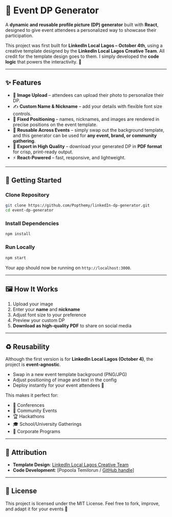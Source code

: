 # 🎨 Event DP Generator

A **dynamic and reusable profile picture (DP) generator** built with **React**, designed to give event attendees a personalized way to showcase their participation.

This project was first built for **LinkedIn Local Lagos – October 4th**, using a creative template designed by the **LinkedIn Local Lagos Creative Team**. All credit for the template design goes to them. I simply developed the **code logic** that powers the interactivity. 🚀

---

## ✨ Features

- 📸 **Image Upload** – attendees can upload their photo to personalize their DP.
- ✍️ **Custom Name & Nickname** – add your details with flexible font size controls.
- 🎯 **Fixed Positioning** – names, nicknames, and images are rendered in precise positions on the event template.
- 🔄 **Reusable Across Events** – simply swap out the background template, and this generator can be used for **any event, brand, or community gathering**.
- 📂 **Export in High Quality** – download your generated DP in **PDF format** for crisp, print-ready output.
- ⚡ **React-Powered** – fast, responsive, and lightweight.

---

## 🚀 Getting Started

### Clone Repository

```bash
git clone https://github.com/Popthemy/linkedIn-dp-generator.git
cd event-dp-generator
```

### Install Dependencies

```bash
npm install
```

### Run Locally

```bash
npm start
```

Your app should now be running on `http://localhost:3000`.

---

## 🖼 How It Works

1. Upload your image
2. Enter your **name** and **nickname**
3. Adjust font size to your preference
4. Preview your custom DP
5. **Download as high-quality PDF** to share on social media

---

## ♻️ Reusability

Although the first version is for **LinkedIn Local Lagos (October 4)**, the project is **event-agnostic**.

- Swap in a new event template background (PNG/JPG)
- Adjust positioning of image and text in the config
- Deploy instantly for your event attendees 🎉

This makes it perfect for:

- 🎤 Conferences
- 🤝 Community Events
- 🏆 Hackathons
- 🎓 School/University Gatherings
- 🏢 Corporate Programs

---

## 🎨 Attribution

- **Template Design**: [LinkedIn Local Lagos Creative Team](https://linkedinlocalnigeria.com/)
- **Code Development**: [Popoola Temilorun / [GitHub handle](https://github.com/Popthemy/linkedIn-dp-generator.git)]

---

## 📜 License

This project is licensed under the MIT License. Feel free to fork, improve, and adapt it for your events 🚀
